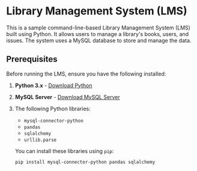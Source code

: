 <!-- **NOTE: The basic structure of the LMS Project is completed but I am still implementing some other features/functions that can make it look a little more presentable. The script.bat file does not concern with the LMS.py and the README.txt files. The .py file purely runs on the CLI (Command-Line Interface) i.e. no GUI (Graphical User Interface). The credentials for the "Admin Login" are:
Username: admin
Password: admin

Library Management System (LMS)
This is a sample command-line-based LMS built using Python. It allows users to manage a library's books, users, and issues. The system uses MySQL database to store and manage the data.

Prerequisites
1. Python 3.x (https://www.python.org/downloads/)
2. MySQL Server (https://dev.mysql.com/downloads/installer/)
3. mysql-connector-python, pandas, sqlalchemy, and urllib.parse libraries (install using pip)
e.g. pip install [library_name] -->



# Library Management System (LMS)

This is a sample command-line-based Library Management System (LMS) built using Python. It allows users to manage a library's books, users, and issues. The system uses a MySQL database to store and manage the data.

## Prerequisites

Before running the LMS, ensure you have the following installed:

1. **Python 3.x** - [Download Python](https://www.python.org/downloads/)
2. **MySQL Server** - [Download MySQL Server](https://dev.mysql.com/downloads/installer/)
3. The following Python libraries:
   - `mysql-connector-python`
   - `pandas`
   - `sqlalchemy`
   - `urllib.parse`

   You can install these libraries using `pip`:

   ```sh
   pip install mysql-connector-python pandas sqlalchemy
